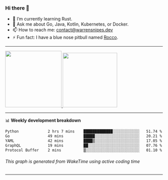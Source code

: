 ### Hi there 👋

- 🌱 I’m currently learning Rust.
- 💬 Ask me about Go, Java, Kotlin, Kubernetes, or Docker.
- 📫 How to reach me: contact@warrensnipes.dev
- ⚡ Fun fact: I have a blue nose pitbull named [Rocco](https://i.imgur.com/iLsSCKu.jpg).

-------


<a href="https://github.com/LockedThread/LockedThread">
  <img height="180em" src="https://github-readme-stats.vercel.app/api?username=LockedThread&theme=transparent&bg_color=00000000&show_icons=true&count_private=true" />
  <img height="174em" src="https://github-readme-stats.vercel.app/api/top-langs?username=LockedThread&theme=transparent&layout=compact&hide_progress=true&bg_color=00000000" />
  </a>

-------

📊 **Weekly development breakdown**
<!--START_SECTION:waka-->

```txt
Python             2 hrs 7 mins    █████████████░░░░░░░░░░░░   51.74 %
Go                 49 mins         █████░░░░░░░░░░░░░░░░░░░░   20.21 %
YAML               42 mins         ████▒░░░░░░░░░░░░░░░░░░░░   17.05 %
GraphQL            19 mins         ██░░░░░░░░░░░░░░░░░░░░░░░   07.76 %
Protocol Buffer    2 mins          ▒░░░░░░░░░░░░░░░░░░░░░░░░   01.10 %
```

<!--END_SECTION:waka-->
###### *This graph is generated from WakeTime using active coding time*
-------

